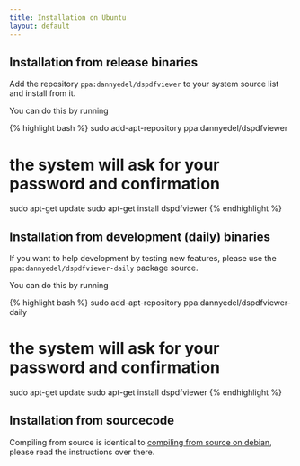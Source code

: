 ```yaml
---
title: Installation on Ubuntu
layout: default
---
```


## Installation from release binaries

Add the repository `ppa:dannyedel/dspdfviewer` to your system source list
and install from it.

You can do this by running

{% highlight bash %}
sudo add-apt-repository ppa:dannyedel/dspdfviewer
# the system will ask for your password and confirmation
sudo apt-get update
sudo apt-get install dspdfviewer
{% endhighlight %}

## Installation from development (daily) binaries

If you want to help development by testing new features, please
use the `ppa:dannyedel/dspdfviewer-daily` package source.

You can do this by running

{% highlight bash %}
sudo add-apt-repository ppa:dannyedel/dspdfviewer-daily
# the system will ask for your password and confirmation
sudo apt-get update
sudo apt-get install dspdfviewer
{% endhighlight %}


## Installation from sourcecode

Compiling from source is identical to
[compiling from source on debian][debian], please
read the instructions over there.

[debian]: installation/debian.html#installation-from-source
